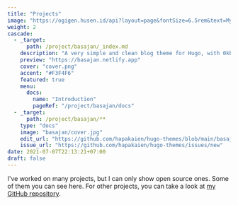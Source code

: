 ```yaml
---
title: "Projects"
image: "https://ogigen.husen.id/api?layout=page&fontSize=6.5rem&text=My%20selected%20projects."
weight: 2
cascade:
  - _target:
      path: /project/basajan/_index.md
    description: "A very simple and clean blog theme for Hugo, with 0kb JavaScript shipped by default."
    preview: "https://basajan.netlify.app"
    cover: "cover.png"
    accent: "#F3F4F6"
    featured: true
    menu:
      docs:
        name: "Introduction"
        pageRef: "/project/basajan/docs"
  - _target:
      path: /project/basajan/**
    type: "docs"
    image: "basajan/cover.jpg"
    edit_url: "https://github.com/hapakaien/hugo-themes/blob/main/basajan/docs"
    issue_url: "https://github.com/hapakaien/hugo-themes/issues/new"
date: 2021-07-07T22:13:21+07:00
draft: false
---
```


I've worked on many projects, but I can only show open source ones. Some of them
you can see here. For other projects, you can take a look at
[my GitHub repository](https://github.com/hapakaien?tab=repositories).
